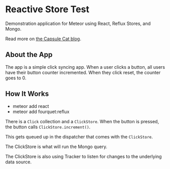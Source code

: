 # Reactive Store Test

Demonstration application for Meteor using React, Reflux Stores, and Mongo.

Read more on [the Capsule Cat blog](http://blog.capsulecat.com/2016/01/16/reactive-stores-with-react/ ).

## About the App

The app is a simple click syncing app. When a user clicks a button, all users have their button counter incremented. When they click reset, the counter goes to 0.

## How It Works

* meteor add react
* meteor add fourquet:reflux

There is a `Click` collection and a `ClickStore`. When the
button is pressed, the button calls `ClickStore.increment()`.

This gets queued up in the dispatcher that comes with the `ClickStore`.

The ClickStore is what will run the Mongo query.

The ClickStore is also using Tracker to listen
for changes to the underlying data source.